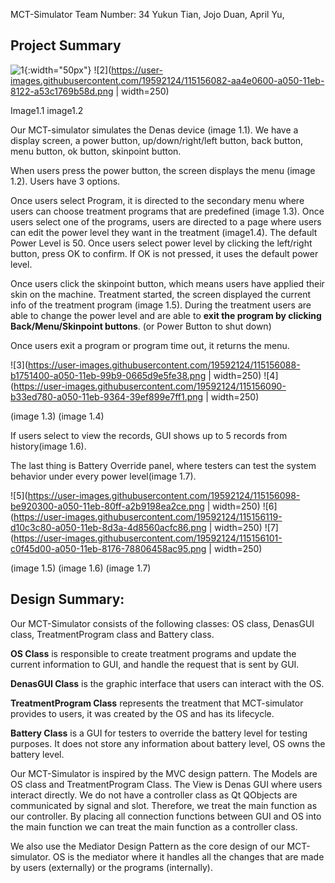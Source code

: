 MCT-Simulator
Team Number: 34
Yukun Tian, Jojo Duan, April Yu,


## Project Summary

![1](https://user-images.githubusercontent.com/19592124/115156080-a7531580-a050-11eb-8683-ec88edf616bf.png){:width="50px"}
![2](https://user-images.githubusercontent.com/19592124/115156082-aa4e0600-a050-11eb-8122-a53c1769b58d.png | width=250)

Image1.1 					image1.2

Our MCT-simulator simulates the Denas device (image 1.1). We have a display screen, a power button, up/down/right/left button, back button, menu button, ok button, skinpoint button.

 When users press the power button, the screen displays the menu (image 1.2). Users have 3 options. 

Once users select Program, it is directed to the secondary menu where users can choose treatment programs that are predefined (image 1.3). Once users select one of the programs, users are directed to a page where users can edit the power level they want in the treatment (image1.4). The default Power Level is 50. Once users select power level by clicking the left/right button, press OK to confirm. If OK is not pressed, it uses the default power level. 

Once users click the skinpoint button, which means users have applied their skin on the machine. Treatment started, the screen displayed the current info of the treatment program (image 1.5). During the treatment users are able to change the power level and are able to **exit the program by clicking Back/Menu/Skinpoint buttons**. (or Power Button to shut down) 

Once users exit a program or program time out, it returns the menu.


![3](https://user-images.githubusercontent.com/19592124/115156088-b1751400-a050-11eb-99b9-0665d9e5fe38.png | width=250)
![4](https://user-images.githubusercontent.com/19592124/115156090-b33ed780-a050-11eb-9364-39ef899e7ff1.png  | width=250)


(image 1.3)				    (image 1.4)

If users select to view the records, GUI shows up to 5 records from history(image 1.6).

The last thing is Battery Override panel, where testers can test the system behavior under every power level(image 1.7).  



![5](https://user-images.githubusercontent.com/19592124/115156098-be920300-a050-11eb-80ff-a2b9198ea2ce.png | width=250)
![6](https://user-images.githubusercontent.com/19592124/115156119-d10c3c80-a050-11eb-8d3a-4d8560acfc86.png | width=250)
![7](https://user-images.githubusercontent.com/19592124/115156101-c0f45d00-a050-11eb-8176-78806458ac95.png  | width=250)


(image 1.5)				(image 1.6)			(image 1.7)


## 


## Design Summary: 

Our MCT-Simulator consists of the following classes: OS class, DenasGUI class, TreatmentProgram class and Battery class. 

**OS Class** is responsible to create treatment programs and update the current information to GUI, and handle the request that is sent by GUI.

**DenasGUI Class**  is the graphic interface that users can interact with the OS.

**TreatmentProgram Class** represents the treatment that MCT-simulator provides to users, it was created by the OS and has its lifecycle.

 

**Battery Class** is a GUI for testers to override the battery level for testing purposes. It does not store any information about battery level, OS owns the battery level. 

Our MCT-Simulator is inspired by the MVC design pattern. The Models are OS class and TreatmentProgram Class. The View is Denas GUI where users interact directly. We do not have a controller class as Qt QObjects are communicated by signal and slot. Therefore, we treat the main function as our controller. By placing all connection functions between GUI and OS into the main function we can treat the main function as a controller class.

We also use the Mediator Design Pattern as the core design of our MCT-simulator. OS is the mediator where it handles all the changes that are made by users (externally) or the programs (internally).
